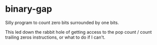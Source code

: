 # binary-gap
Silly program to count zero bits surrounded by one bits.

This led down the rabbit hole of getting access to the pop count /
count trailing zeros instructions, or what to do if I can't.
